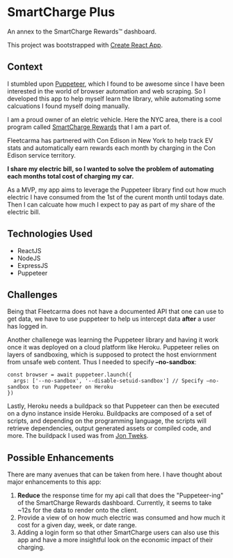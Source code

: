 # SmartCharge Plus
An annex to the SmartCharge Rewards™ dashboard.

This project was bootstrapped with [Create React App](https://github.com/facebook/create-react-app).

## Context

I stumbled upon [Puppeteer](https://github.com/GoogleChrome/puppeteer), which I found to be awesome since I have been interested in the world of browser automation and web scraping. So I developed this app to help myself learn the library, while automating some calcuations I found myself doing manually.

I am a proud owner of an eletric vehicle. Here the NYC area, there is a cool program called [SmartCharge Rewards](https://www.fleetcarma.com/smartchargenewyork/) that I am a part of.

Fleetcarma has partnered with Con Edison in New York to help track EV stats and automatically earn rewards each month by charging in the Con Edison service territory.

****I share my electric bill, so I wanted to solve the problem of automating each months total cost of charging my car.****

As a MVP, my app aims to leverage the Puppeteer library find out how much electric I have consumed from the 1st of the curent month until todays date. Then I can calcuate how much I expect to pay as part of my share of the electric bill.  


## Technologies Used

- ReactJS
- NodeJS
- ExpressJS
- Puppeteer

## Challenges

Being that Fleetcarma does not have a documented API that one can use to get data, we have to use puppeteer to help us intercept data **after** a user has logged in.

Another challenege was learning the Puppeteer library and having it work once it was deployed on a cloud platform like Heroku. Puppeteer relies on layers of sandboxing, which is supposed to protect the host enviornment from unsafe web content. Thus I needed to specify **–no-sandbox**: 
~~~~
const browser = await puppeteer.launch({
  args: ['--no-sandbox', '--disable-setuid-sandbox'] // Specify –no-sandbox to run Puppeteer on Heroku
})
~~~~

Lastly, Heroku needs a buildpack so that Puppeteer can then be executed on a dyno instance inside Heroku. Buildpacks are composed of a set of scripts, and depending on the programming language, the scripts will retrieve dependencies, output generated assets or compiled code, and more. The buildpack I used was from [Jon Tweks](https://github.com/jontewks/puppeteer-heroku-buildpack).

## Possible Enhancements

There are many avenues that can be taken from here. I have thought about major enhancements to this app:

1. ****Reduce**** the response time for my api call that does the "Puppeteer-ing" of the SmartCharge Rewards dashboard. Currently, it seems to take ~12s for the data to render onto the client.
2. Provide a view of on how much electric was consumed and how much it cost for a given day, week, or date range.
3. Adding a login form so that other SmartCharge users can also use this app and have a more insightful look on the economic impact of their charging.

